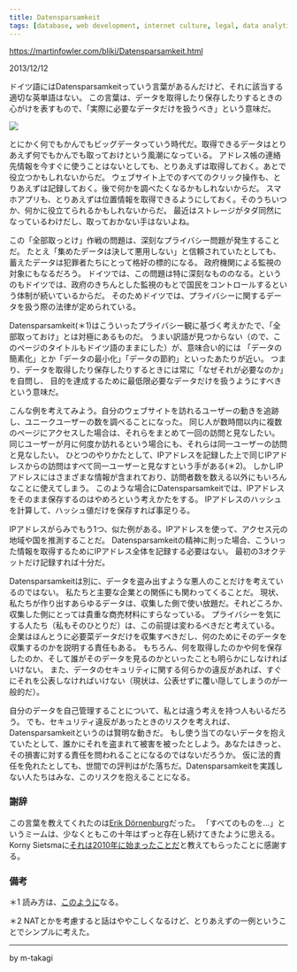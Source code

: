 ```yaml
---
title: Datensparsamkeit
tags: [database, web development, internet culture, legal, data analytics]
---
```


https://martinfowler.com/bliki/Datensparsamkeit.html

2013/12/12

ドイツ語にはDatensparsamkeitっていう言葉があるんだけど、それに該当する適切な英単語はない。
この言葉は、データを取得したり保存したりするときの心がけを表すもので、「実際に必要なデータだけを扱うべき」という意味だ。

![](https://martinfowler.com/bliki/images/datensparsamkeit/sketch.png)

とにかく何でもかんでもビッグデータっていう時代だ。取得できるデータはとりあえず何でもかんでも取っておけという風潮になっている。
アドレス帳の連絡先情報を今すぐに使うことはないとしても、とりあえずは取得しておく。あとで役立つかもしれないからだ。
ウェブサイト上でのすべてのクリック操作も、とりあえずは記録しておく。後で何かを調べたくなるかもしれないからだ。
スマホアプリも、とりあえずは位置情報を取得できるようにしておく。そのうちいつか、何かに役立てられるかもしれないからだ。
最近はストレージがタダ同然になっているわけだし、取っておかない手はないよね。

この「全部取っとけ」作戦の問題は、深刻なプライバシー問題が発生することだ。
たとえ「集めたデータは決して悪用しない」と信頼されていたとしても、蓄えたデータは犯罪者たちにとって格好の標的になる。
政府機関による監視の対象にもなるだろう。
ドイツでは、この問題は特に深刻なもののなる。というのもドイツでは、政府のきちんとした監視のもとで国民をコントロールするという体制が続いているからだ。
そのためドイツでは、プライバシーに関するデータを扱う際の法律が定められている。

Datensparsamkeit(＊1)はこういったプライバシー観に基づく考えかたで、「全部取っておけ」とは対極にあるものだ。
うまい訳語が見つからない（ので、このページのタイトルもドイツ語のままにした）が、意味合い的には
「データの簡素化」とか「データの最小化」「データの節約」といったあたりが近い。
つまり、データを取得したり保存したりするときには常に「なぜそれが必要なのか」を自問し、
目的を達成するために最低限必要なデータだけを扱うようにすべきという意味だ。

こんな例を考えてみよう。自分のウェブサイトを訪れるユーザーの動きを追跡し、ユニークユーザーの数を調べることになった。
同じ人が数時間以内に複数のページにアクセスした場合は、それらをまとめて一回の訪問と見なしたい。
同じユーザーが月に何度か訪れるという場合にも、それらは同一ユーザーの訪問と見なしたい。
ひとつのやりかたとして、IPアドレスを記録した上で同じIPアドレスからの訪問はすべて同一ユーザーと見なすという手がある(＊2)。
しかしIPアドレスにはさまざまな情報が含まれており、訪問者数を数える以外にもいろんなことに使えてしまう。
このような場合にDatensparsamkeitでは、IPアドレスをそのまま保存するのはやめろという考えかたをする。
IPアドレスのハッシュを計算して、ハッシュ値だけを保存すれば事足りる。

IPアドレスがらみでもう1つ、似た例がある。IPアドレスを使って、アクセス元の地域や国を推測することだ。
Datensparsamkeitの精神に則った場合、こういった情報を取得するためにIPアドレス全体を記録する必要はない。
最初の3オクテットだけ記録すれば十分だ。

Datensparsamkeitは別に、データを盗み出すような悪人のことだけを考えているのではない。
私たちと主要な企業との関係にも関わってくることだ。
現状、私たちが作り出すあらゆるデータは、収集した側で使い放題だ。それどころか、収集した側にとっては貴重な商売材料にすらなっている。
プライバシーを気にする人たち（私もそのひとりだ）は、この前提は変わるべきだと考えている。
企業はほんとうに必要菜データだけを収集すべきだし、何のためにそのデータを収集するのかを説明する責任もある。
もちろん、何を取得したのかや何を保存したのか、そして誰がそのデータを見るのかといったことも明らかにしなければいけない。
また、データのセキュリティに関する何らかの違反があれば、すぐにそれを公表しなければいけない（現状は、公表せずに覆い隠してしまうのが一般的だ）。

自分のデータを自己管理することについて、私とは違う考えを持つ人もいるだろう。
でも、セキュリティ違反があったときのリスクを考えれば、Datensparsamkeitというのは賢明な動きだ。
もし使う当てのないデータを抱えていたとして、誰かにそれを盗まれて被害を被ったとしよう。あなたはきっと、その損害に対する責任を問われることになるのではないだろうか。
仮に法的責任を免れたとしても、世間での評判はがた落ちだ。Datensparsamkeitを実践しない人たちはみな、このリスクを抱えることになる。

### 謝辞

この言葉を教えてくれたのは[Erik Dörnenburg](http://erik.doernenburg.com/)だった。
「すべてのものを…」というミームは、少なくともこの十年はずっと存在し続けてきたように思える。
Korny Sietsmaに[それは2010年に始まったことだ](http://hyperboleandahalf.blogspot.com/2010/06/this-is-why-ill-never-be-adult.html)と教えてもらったことに感謝する。

### 備考

＊1 読み方は、[このように](http://www.forvo.com/word/datensparsamkeit/)なる。

＊2 NATとかを考慮すると話はややこしくなるけど、とりあえずの一例ということでシンプルに考えた。

----

by m-takagi
